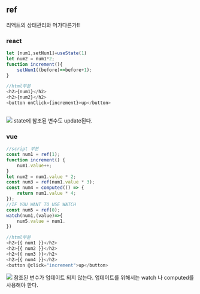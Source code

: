 
## ref
리액트의 상태관리와 머가다른가!!
### react
```js
let [num1,setNum1]=useState(1)
let num2 = num1*2;
function increment(){
	setNum1((before)=>before+1);
}

//html부분
<h2>{num1}</h2>
<h2>{num2}</h2>
<button onClick={increment}>up</button>
  
```
![](Pasted%20image%2020240702135541.png)
state에 참조된 변수도 update된다.

### vue
```js
//script 부분
const num1 = ref(1);
function increment() {
	num1.value++;
}
let num2 = num1.value * 2;
const num3 = ref(num1.value * 3);
const num4 = computed(() => {
	return num1.value * 4;
});
//IF YOU WANT TO USE WATCH
const num5 = ref(0);
watch(num1,(value)=>{
	num5.value = num1.
})

//html부분
<h2>{{ num1 }}</h2>
<h2>{{ num2 }}</h2>
<h2>{{ num3 }}</h2>
<h2>{{ num4 }}</h2>
<button @click="increment">up</button>
```

![](Pasted%20image%2020240702135910.png)
참조된 변수가 업데이트 되지 않는다.
업데이트를 위해서는 watch 나 computed를 사용해야 한다.
